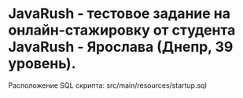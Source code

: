 # JavaRush - тестовое задание на онлайн-стажировку от студента JavaRush - Ярослава (Днепр, 39 уровень). 

Расположение SQL скрипта: src/main/resources/startup.sql
